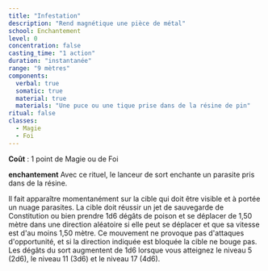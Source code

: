 ```yaml
---
title: "Infestation"
description: "Rend magnétique une pièce de métal"
school: Enchantement
level: 0
concentration: false
casting_time: "1 action"
duration: "instantanée"
range: "9 mètres"
components:
  verbal: true
  somatic: true
  material: true
  materials: "Une puce ou une tique prise dans de la résine de pin"
ritual: false
classes:
  - Magie
  - Foi
---
```

**Coût** : 1 point de Magie ou de Foi  

**enchantement**
Avec ce rituel, le lanceur de sort enchante un parasite pris dans de la résine.  

Il fait apparaître momentanément sur la cible qui doit être visible et à portée un nuage parasites. La cible doit réussir un jet de sauvegarde de Constitution ou bien prendre 1d6 dégâts de poison et se déplacer de 1,50 mètre dans une direction aléatoire si elle peut se déplacer et que sa vitesse est d'au moins 1,50 mètre. Ce mouvement ne provoque pas d'attaques d'opportunité, et si la direction indiquée est bloquée la cible ne bouge pas.	 
Les dégâts du sort augmentent de 1d6 lorsque vous atteignez le niveau 5 (2d6), le niveau 11 (3d6) et le niveau 17 (4d6).  
